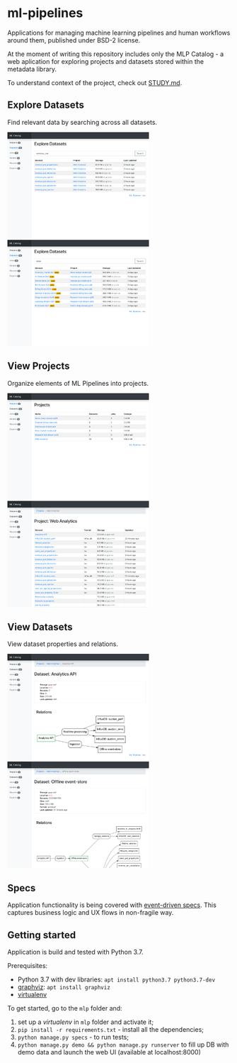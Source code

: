 # ml-pipelines

Applications for managing machine learning pipelines and human
workflows around them, published under BSD-2 license.

At the moment of writing this repository includes only the MLP
Catalog - a web aplication for exploring projects and datasets stored
within the metadata library.

To understand context of the project, check out [STUDY.md](./STUDY.md).

## Explore Datasets

Find relevant data by searching across all datasets.

<a href="./doc/explore-datasets.png">
    <img src="./doc/explore-datasets-thumb.png" width="320" alt="explore datasets">
</a>


<a href="./doc/explore-datasets-2.png">
    <img src="./doc/explore-datasets-2-thumb.png" width="320" alt="explore datasets">
</a>

## View Projects

Organize elements of ML Pipelines into projects.


<a href="./doc/view-projects.png">
    <img src="./doc/view-projects-thumb.png" width="320" alt="view projects">
</a>

<a href="./doc/view-project.png">
    <img src="./doc/view-project-thumb.png" width="320" alt="view project">
</a>


## View Datasets

View dataset properties and relations.

<a href="./doc/view-dataset.png">
    <img src="./doc/view-dataset-thumb.png" width="320" alt="view datasets">
</a>


<a href="./doc/view-dataset-2.png">
    <img src="./doc/view-dataset-2-thumb.png" width="320" alt="view datasets">
</a>

## Specs

Application functionality is being covered with [event-driven specs](https://abdullin.com/sku-vault/event-driven-verification/). This captures business logic and UX flows in non-fragile way.

## Getting started

Application is build and tested with Python 3.7.

Prerequisites:

- Python 3.7 with dev libraries: `apt install python3.7 python3.7-dev`
- [graphviz](https://www.graphviz.org): `apt install graphviz`
- [virtualenv](https://virtualenv.pypa.io/en/latest/)

To get started, go to the `mlp` folder and:

1) set up a _virtualenv_ in `mlp` folder and activate it;
3) `pip install -r requirements.txt` - install all the dependencies;
4) `python manage.py specs` - to run tests;
5) `python manage.py demo && python manage.py runserver` to fill up DB with demo data and launch the web UI (available at localhost:8000)
